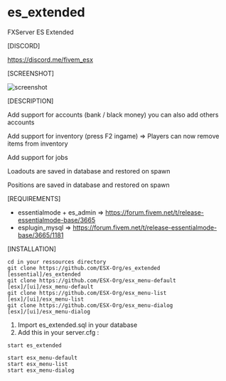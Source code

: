 # es_extended
FXServer ES Extended

[DISCORD]

https://discord.me/fivem_esx

[SCREENSHOT]

![screenshot](http://i.imgur.com/aPFdJl3.jpg)

[DESCRIPTION]

Add support for accounts (bank / black money) you can also add others accounts

Add support for inventory (press F2 ingame) => Players can now remove items from inventory

Add support for jobs

Loadouts are saved in database and restored on spawn

Positions are saved in database and restored on spawn

[REQUIREMENTS]

- essentialmode + es_admin => https://forum.fivem.net/t/release-essentialmode-base/3665
- esplugin_mysql => https://forum.fivem.net/t/release-essentialmode-base/3665/1181

[INSTALLATION]

```
cd in your ressources directory
git clone https://github.com/ESX-Org/es_extended [essential]/es_extended
git clone https://github.com/ESX-Org/esx_menu-default [esx]/[ui]/esx_menu-default
git clone https://github.com/ESX-Org/esx_menu-list [esx]/[ui]/esx_menu-list
git clone https://github.com/ESX-Org/esx_menu-dialog [esx]/[ui]/esx_menu-dialog

```

1) Import es_extended.sql in your database
2) Add this in your server.cfg :

```
start es_extended

start esx_menu-default
start esx_menu-list
start esx_menu-dialog
```

